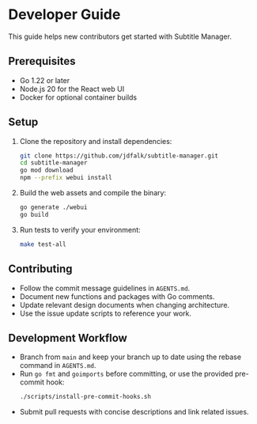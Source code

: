 <!-- file: docs/DEVELOPER_GUIDE.md -->
# Developer Guide

This guide helps new contributors get started with Subtitle Manager.

## Prerequisites

- Go 1.22 or later
- Node.js 20 for the React web UI
- Docker for optional container builds

## Setup

1. Clone the repository and install dependencies:
   ```bash
   git clone https://github.com/jdfalk/subtitle-manager.git
   cd subtitle-manager
   go mod download
   npm --prefix webui install
   ```
2. Build the web assets and compile the binary:
   ```bash
   go generate ./webui
   go build
   ```
3. Run tests to verify your environment:
   ```bash
   make test-all
   ```

## Contributing

- Follow the commit message guidelines in `AGENTS.md`.
- Document new functions and packages with Go comments.
- Update relevant design documents when changing architecture.
- Use the issue update scripts to reference your work.

## Development Workflow

- Branch from `main` and keep your branch up to date using the rebase command in `AGENTS.md`.
- Run `go fmt` and `goimports` before committing, or use the provided pre-commit hook:
  ```bash
  ./scripts/install-pre-commit-hooks.sh
  ```
- Submit pull requests with concise descriptions and link related issues.

